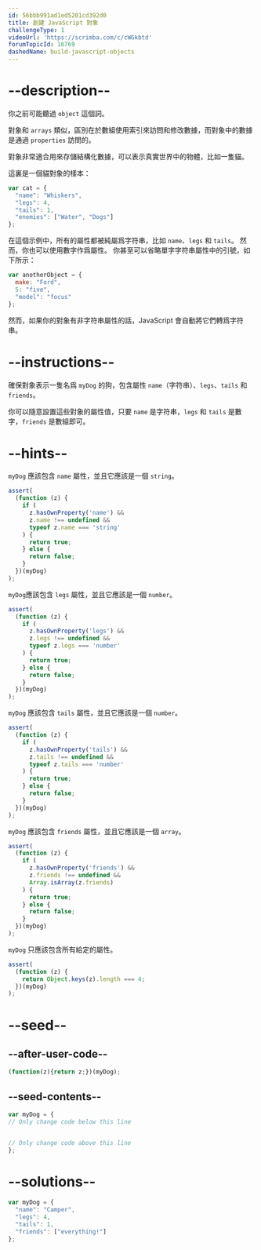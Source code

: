 ```yaml
---
id: 56bbb991ad1ed5201cd392d0
title: 創建 JavaScript 對象
challengeType: 1
videoUrl: 'https://scrimba.com/c/cWGkbtd'
forumTopicId: 16769
dashedName: build-javascript-objects
---
```


# --description--

你之前可能聽過 `object` 這個詞。

對象和 `arrays` 類似，區別在於數組使用索引來訪問和修改數據，而對象中的數據是通過 `properties` 訪問的。

對象非常適合用來存儲結構化數據，可以表示真實世界中的物體，比如一隻貓。

這裏是一個貓對象的樣本：

```js
var cat = {
  "name": "Whiskers",
  "legs": 4,
  "tails": 1,
  "enemies": ["Water", "Dogs"]
};
```

在這個示例中，所有的屬性都被純屬爲字符串，比如 `name`、`legs` 和 `tails`。 然而，你也可以使用數字作爲屬性。 你甚至可以省略單字字符串屬性中的引號，如下所示：

```js
var anotherObject = {
  make: "Ford",
  5: "five",
  "model": "focus"
};
```

然而，如果你的對象有非字符串屬性的話，JavaScript 會自動將它們轉爲字符串。

# --instructions--

確保對象表示一隻名爲 `myDog` 的狗，包含屬性 `name`（字符串）、`legs`、`tails` 和 `friends`。

你可以隨意設置這些對象的屬性值，只要 `name` 是字符串，`legs` 和 `tails` 是數字，`friends` 是數組即可。

# --hints--

`myDog` 應該包含 `name` 屬性，並且它應該是一個 `string`。

```js
assert(
  (function (z) {
    if (
      z.hasOwnProperty('name') &&
      z.name !== undefined &&
      typeof z.name === 'string'
    ) {
      return true;
    } else {
      return false;
    }
  })(myDog)
);
```

`myDog`應該包含 `legs` 屬性，並且它應該是一個 `number`。

```js
assert(
  (function (z) {
    if (
      z.hasOwnProperty('legs') &&
      z.legs !== undefined &&
      typeof z.legs === 'number'
    ) {
      return true;
    } else {
      return false;
    }
  })(myDog)
);
```

`myDog` 應該包含 `tails` 屬性，並且它應該是一個 `number`。

```js
assert(
  (function (z) {
    if (
      z.hasOwnProperty('tails') &&
      z.tails !== undefined &&
      typeof z.tails === 'number'
    ) {
      return true;
    } else {
      return false;
    }
  })(myDog)
);
```

`myDog` 應該包含 `friends` 屬性，並且它應該是一個 `array`。

```js
assert(
  (function (z) {
    if (
      z.hasOwnProperty('friends') &&
      z.friends !== undefined &&
      Array.isArray(z.friends)
    ) {
      return true;
    } else {
      return false;
    }
  })(myDog)
);
```

`myDog` 只應該包含所有給定的屬性。

```js
assert(
  (function (z) {
    return Object.keys(z).length === 4;
  })(myDog)
);
```

# --seed--

## --after-user-code--

```js
(function(z){return z;})(myDog);
```

## --seed-contents--

```js
var myDog = {
// Only change code below this line


// Only change code above this line
};
```

# --solutions--

```js
var myDog = {
  "name": "Camper",
  "legs": 4,
  "tails": 1,
  "friends": ["everything!"]
};
```
